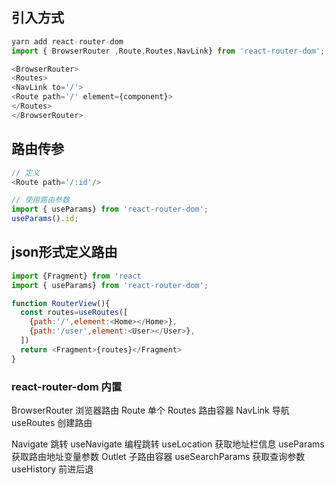 ## 引入方式
```javascript
yarn add react-router-dom
import { BrowserRouter ,Route,Routes,NavLink} from 'react-router-dom';

<BrowserRouter>
<Routes>
<NavLink to='/'>
<Route path='/' element={component}>
</Routes>
</BrowserRouter>
```
## 路由传参
```javascript
// 定义
<Route path='/:id'/>

// 使用路由参数
import { useParams} from 'react-router-dom';
useParams().id;
```

## json形式定义路由
```javascript
import {Fragment} from 'react
import { useParams} from 'react-router-dom';

function RouterView(){
  const routes=useRoutes([
    {path:'/',element:<Home></Home>},
    {path:'/user',element:<User></User>},
  ])
  return <Fragment>{routes}</Fragment>
}

```

### react-router-dom 内置
BrowserRouter 浏览器路由
Route 单个
Routes 路由容器
NavLink 导航
useRoutes 创建路由

Navigate 跳转
useNavigate 编程跳转
useLocation 获取地址栏信息
useParams 获取路由地址变量参数
Outlet 子路由容器
useSearchParams 获取查询参数
useHistory 前进后退